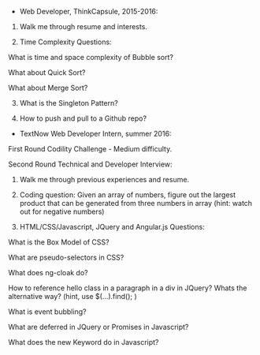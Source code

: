 * Web Developer, ThinkCapsule, 2015-2016:

1) Walk me through resume and interests.

2) Time Complexity Questions: 

What is time and space complexity of Bubble sort?

What about Quick Sort?

What about Merge Sort?

3) What is the Singleton Pattern?

4) How to push and pull to a Github repo?

* TextNow Web Developer Intern, summer 2016:

First Round Codility Challenge - Medium difficulty.

Second Round Technical and Developer Interview:

1) Walk me through previous experiences and resume.

2) Coding question: Given an array of numbers, figure out the largest product that can be generated from three numbers in array
(hint: watch out for negative numbers)

3) HTML/CSS/Javascript, JQuery and Angular.js Questions:

What is the Box Model of CSS?

What are pseudo-selectors in CSS?

What does ng-cloak do?

How to reference hello class in a paragraph in a div in JQuery? Whats the alternative way? (hint, use $(...).find(); )

What is event bubbling?

What are deferred in JQuery or Promises in Javascript?

What does the new Keyword do in Javascript?
